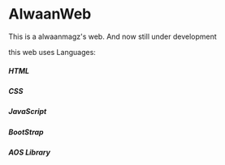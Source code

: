 # AlwaanWeb
This is a alwaanmagz's web. And now still under development

this web uses Languages:
##### HTML
##### CSS
##### JavaScript
##### BootStrap
##### AOS Library
